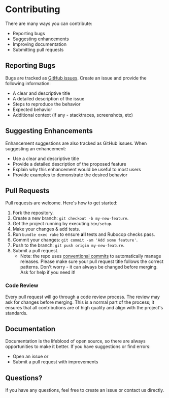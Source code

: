 # Contributing

There are many ways you can contribute:

- Reporting bugs
- Suggesting enhancements
- Improving documentation
- Submitting pull requests

## Reporting Bugs

Bugs are tracked as [GitHub issues](https://github.com/damonbauer/logsnag-ruby/issues). Create an issue and provide the following information:

- A clear and descriptive title
- A detailed description of the issue
- Steps to reproduce the behavior
- Expected behavior
- Additional context (if any - stacktraces, screenshots, etc)

## Suggesting Enhancements

Enhancement suggestions are also tracked as GitHub issues. When suggesting an enhancement:

- Use a clear and descriptive title
- Provide a detailed description of the proposed feature
- Explain why this enhancement would be useful to most users
- Provide examples to demonstrate the desired behavior

## Pull Requests

Pull requests are welcome. Here's how to get started:

1. Fork the repository.
2. Create a new branch: `git checkout -b my-new-feature`.
3. Get the project running by executing `bin/setup`.
4. Make your changes & add tests.
5. Run `bundle exec rake` to ensure **all** tests and Rubocop checks pass.
6. Commit your changes: `git commit -am 'Add some feature'`.
7. Push to the branch: `git push origin my-new-feature`.
8. Submit a pull request.
    - Note: the repo uses [conventional commits](https://www.conventionalcommits.org/en/v1.0.0/) to automatically manage releases. Please make sure your pull request title follows the correct patterns. Don't worry - it can always be changed before merging. Ask for help if you need it!

### Code Review

Every pull request will go through a code review process. The review may ask for changes before merging. This is a normal part of the process; it ensures that all contributions are of high quality and align with the project's standards.

## Documentation

Documentation is the lifeblood of open source, so there are always opportunities to make it better. If you have suggestions or find errors:

- Open an issue or
- Submit a pull request with improvements

## Questions?

If you have any questions, feel free to create an issue or contact us directly.
